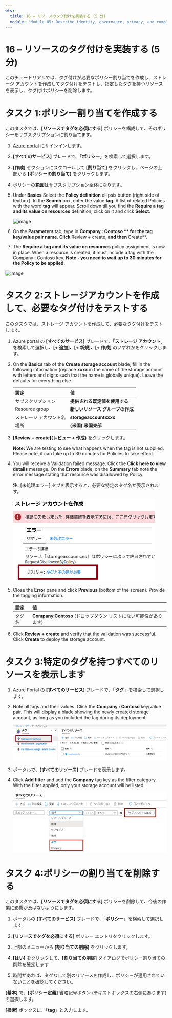 ```yaml
---
wts:
  title: 16 – リソースのタグ付けを実装する (5 分)
  module: 'Module 05: Describe identity, governance, privacy, and compliance features'
---
```

# <a name="16---implement-resource-tagging-5-min"></a>16 – リソースのタグ付けを実装する (5 分)

このチュートリアルでは、タグ付けが必要なポリシー割り当てを作成し、ストレージ アカウントを作成してタグ付けをテストし、指定したタグを持つリソースを表示し、タグ付けポリシーを削除します。

# <a name="task-1-create-a-policy-assignment"></a>タスク 1:ポリシー割り当てを作成する 

このタスクでは、**[リソースでタグを必須にする]** ポリシーを構成して、そのポリシーをサブスクリプションに割り当てます。 

1. [Azure portal](https://portal.azure.com) にサインインします。

2. **[すべてのサービス]** ブレードで、「**ポリシー**」を検索して選択します。

3. **[作成]** セクションにスクロールして **[割り当て]** をクリックし、ページの上部から **[ポリシーの割り当て]** をクリックします。

4. ポリシーの**範囲**はサブスクリプション全体になります。 

5. Under <bpt id="p1">**</bpt>Basics<ept id="p1">**</ept> Select the <bpt id="p2">**</bpt>Policy definition<ept id="p2">**</ept> ellipsis button (right side of textbox). In the <bpt id="p1">**</bpt>Search<ept id="p1">**</ept> box, enter the value <bpt id="p2">**</bpt>tag<ept id="p2">**</ept>. A list of related Policies with the word <bpt id="p1">**</bpt>tag<ept id="p1">**</ept> will appear. Scroll down till you find the <bpt id="p1">**</bpt>Require a tag and its value on resources<ept id="p1">**</ept> definition, click on it and click <bpt id="p2">**</bpt>Select<ept id="p2">**</ept>.

   ![image](https://user-images.githubusercontent.com/89808319/155607579-d564a43e-a9cd-443d-8482-f47879eff2e9.png)
   
6.  On the <bpt id="p1">**</bpt>Parameters<ept id="p1">**</ept> tab, type in **Company : Contoso ** for the tag key/value pair name. Click <bpt id="p1">**</bpt>Review + create<ept id="p1">**</ept>, and then <bpt id="p2">**</bpt>Create<ept id="p2">**</ept>.

  

7. The <bpt id="p1">**</bpt>Require a tag amd its value on resources<ept id="p1">**</ept> policy assignment is now in place. When a resource is created, it must include a tag with the Company : Contoso key.
   <bpt id="p1">**</bpt>Note - you need to wait up to 30 minutes for the Policy to be applied.<ept id="p1">**</ept> 

  ![image](https://user-images.githubusercontent.com/89808319/155607357-556646b6-9ca7-4817-a02e-643869b2c4dd.png)

# <a name="task-2-create-a-storage-account-to-test-the-required-tagging"></a>タスク 2:ストレージアカウントを作成して、必要なタグ付けをテストする

このタスクでは、ストレージ アカウントを作成して、必要なタグ付けをテストします。 

1. Azure portal の **[すべてのサービス]** ブレードで、「**ストレージ アカウント**」を検索して選択し、**[+ 追加]、[+ 新規]、[+ 作成]** のいずれかをクリックします。

2. On the <bpt id="p1">**</bpt>Basics<ept id="p1">**</ept> tab of the <bpt id="p2">**</bpt>Create storage account<ept id="p2">**</ept> blade, fill in the following information (replace <bpt id="p3">**</bpt>xxxx<ept id="p3">**</ept> in the name of the storage account with letters and digits such that the name is globally unique). Leave the defaults for everything else.

    | 設定 | 値 | 
    | --- | --- |
    | サブスクリプション | **提供される既定値を使用する** |
    | Resource group | **新しいリソース グループの作成** |
    | ストレージ アカウント名 | **storageaccountxxxx** |
    | 場所 | **(米国) 米国東部** |

3. **[Review + create](レビュー + 作成)** をクリックします。 

    <bpt id="p1">**</bpt>Note:<ept id="p1">**</ept> We are testing to see what happens when the tag is not supplied. Please note, it can take up to 30 minutes for Policies to take effect.

4. You will receive a Validation failed message. Click the <bpt id="p1">**</bpt>Click here to view details<ept id="p1">**</ept> message. On the <bpt id="p1">**</bpt>Errors<ept id="p1">**</ept> blade, on the <bpt id="p2">**</bpt>Summary<ept id="p2">**</ept> tab note the error message stating that resource was disallowed by Policy.

    **注:** [未処理エラー] タブを表示すると、必要な特定のタグ名が表示されます。 

    ![ポリシー エラーのために許可されていない所を示すスクリーンショット。](../images/1704.png)


5. Close the <bpt id="p1">**</bpt>Error<ept id="p1">**</ept> pane and click <bpt id="p2">**</bpt>Previous<ept id="p2">**</ept> (bottom of the screen). Provide the tagging information. 

    | 設定 | 値 | 
    | --- | --- |
    | タグ名 | **Company:Contoso** (ドロップダウン リストにない可能性があります) |

6. Click <bpt id="p1">**</bpt>Review + create<ept id="p1">**</ept> and verify that the validation was successful. Click <bpt id="p1">**</bpt>Create<ept id="p1">**</ept> to deploy the storage account. 

# <a name="task-3-view-all-resources-with-a-specific-tag"></a>タスク 3:特定のタグを持つすべてのリソースを表示します

1. Azure Portal の **[すべてのサービス]** ブレードで、「**タグ**」を検索して選択します。

2. Note all tags and their values. Click the <bpt id="p1">**</bpt>Company : Contoso<ept id="p1">**</ept> key/value pair. This will display a blade showing the newly created storage account, as long as you included the tag during its deployment. 

   ![Company と Contoso が選択されたタグのスクリーンショット。](../images/1705.png)

3. ポータルで、**[すべてのリソース]** ブレードを表示します。

4. Click <bpt id="p1">**</bpt>Add filter<ept id="p1">**</ept> and add the <bpt id="p2">**</bpt>Company<ept id="p2">**</ept> tag key as the filter category. With the filter applied, only your storage account will be listed.

    ![[Company] が選択されている [すべてのリソース] フィルターのスクリーンショット。](../images/1706.png)

# <a name="task-4-delete-the-policy-assignment"></a>タスク 4:ポリシーの割り当てを削除する

このタスクでは、**[リソースでタグを必須にする]** ポリシーを削除して、今後の作業に影響が及ばないようにします。 

1. ポータルの **[すべてのサービス]** ブレードで、「**ポリシー**」を検索して選択します。

2. **[リソースでタグを必須にする]** ポリシー エントリをクリックします。

3. 上部のメニューから **[割り当ての削除]** をクリックします。

4. **[はい]** をクリックして、**[割り当ての削除]** ダイアログでポリシー割り当ての削除を確定します

5. 時間があれば、タグなしで別のリソースを作成し、ポリシーが適用されていないことを確認してください。

**[基本]** で、**[ポリシー定義]** 省略記号ボタン (テキストボックスの右側にあります) を選択します。


**[検索]** ボックスに、「**tag**」と入力します。
